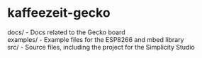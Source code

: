 # kaffeezeit-gecko

docs/  - Docs related to the Gecko board <br />
examples/  - Example files for the ESP8266 and mbed library  <br />
src/  - Source files, including the project for the Simplicity Studio  <br />


